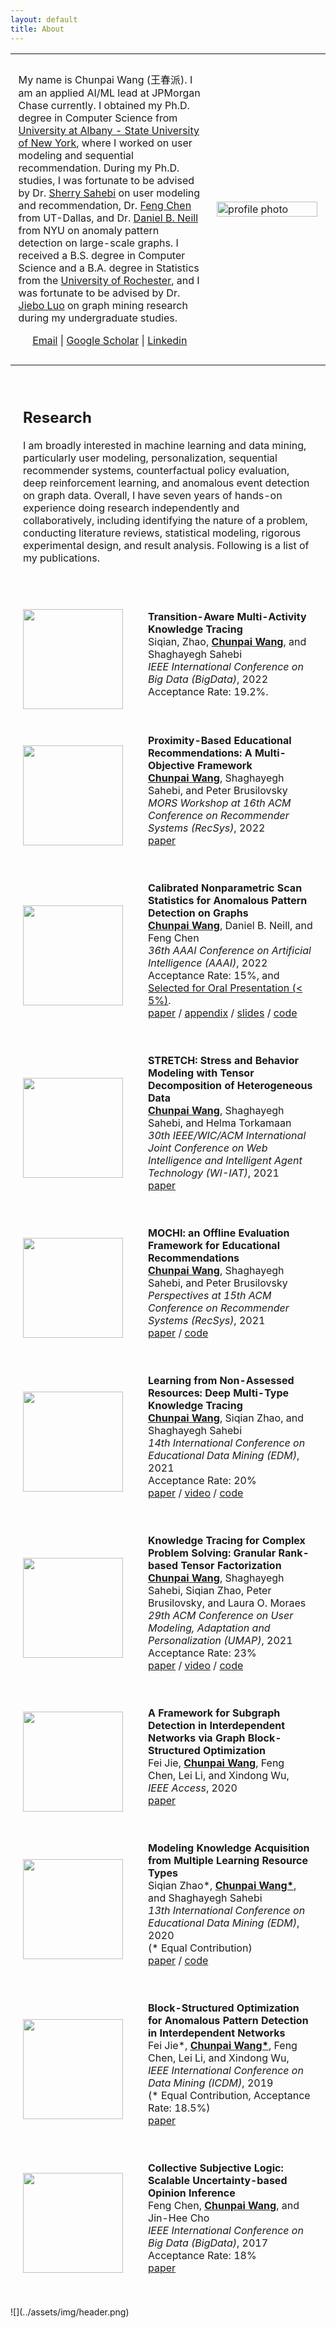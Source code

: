 ```yaml
---
layout: default
title: About
---
```


<div class="about">
    <table>
        <tbody>
            <tr style="padding:0px">
            <td style="padding:2.5%;width:63%;vertical-align:middle">
                <p>My name is Chunpai Wang (王春派). I am an applied AI/ML lead at JPMorgan Chase currently. I obtained my Ph.D. degree in Computer Science from <a href="https://www.albany.edu/"> University at Albany - State University of New York</a>, where I worked on user modeling and sequential recommendation. During my Ph.D. studies, I was fortunate to be advised by Dr. <a href="http://www.cs.albany.edu/~sherry/">Sherry Sahebi</a> on user modeling and recommendation, Dr. <a href="https://personal.utdallas.edu/~fxc190007/">Feng Chen</a> from UT-Dallas, and Dr. <a href="https://cs.nyu.edu/~neill/">Daniel B. Neill</a> from NYU on anomaly pattern detection on large-scale graphs. I received a B.S. degree in Computer Science and a B.A. degree in Statistics from the <a href="https://www.rochester.edu/">University of Rochester</a>, and I was fortunate to be advised by Dr. <a href="https://www.cs.rochester.edu/u/jluo/">Jiebo Luo</a> on graph mining research during my undergraduate studies.</p>
                <p style="text-align:center">
                <a href="mailto:chunpaiwang@gmail.com">Email</a>  |
                <a href="https://scholar.google.com/citations?user=CYW5008AAAAJ&hl=en&oi=ao">Google Scholar</a> |
                <a href="https://www.linkedin.com/in/chunpai-wang-70975477/">Linkedin</a> 
                </p>
            </td>
            <td style="padding:2.5%;width:40%;max-width:40%">
                <a href="../assets/img/profile.jpeg"><img style="width:100%;max-width:100%" alt="profile photo" src="../assets/img/profile-circle.png" class="hoverZoomLink"></a>
                <!-- <img src="../assets/img/profile-circle.png" width="200" height="200" />  -->
            </td>
            </tr>
        </tbody>
    </table>
    <table style="width:100%;border:0px;border-spacing:0px;border-collapse:separate;margin-right:auto;margin-left:auto;"><tbody>
            <tr>
            <td style="padding:20px;width:100%;vertical-align:middle">
              <h2>Research</h2>
              <p>
                <!-- Currently, I am mainly working on user modeling and sequential recommendation with applications where users' inherent states are not observable from partially observed data.
                The title of my working thesis is <em>"Sequential User Modeling and Recommendation Under Partially Obeservable Environment"</em>. 
                I am also working on counterfactual evaluation and model-based reinforcement learning that are related to offline evaluation of long-term and delayed rewards of sequential recommendation policies.
                Besides, I am also interested in and have been working on anomaly pattern detection in images and graphs. 
                Overall, I have 6 years hand-on experience on doing research independently and collaboratively, including identifing the nature of a problem, conducting literurature reviews, statistical modeling, rigorous experimental design and result analysis. 
                Following is a list of my publications. -->
                I am broadly interested in machine learning and data mining, particularly user modeling, personalization, sequential recommender systems, counterfactual policy evaluation, deep reinforcement learning, and anomalous event detection on graph data. 
                Overall, I have seven years of hands-on experience doing research independently and collaboratively, including identifying the nature of a problem, conducting literature reviews, statistical modeling, rigorous experimental design, and result analysis. 
                Following is a list of my publications.
              </p>
            </td>
          </tr>
        </tbody>
    </table>
    <table style="width:100%;border:0px;border-spacing:0px;border-collapse:separate;margin-right:auto;margin-left:auto;">
        <tbody>
            <tr>
                <td style="padding:20px;width:25%;vertical-align:middle">
                    <div class="one">
                    <img src='../assets/paper/mdtkt.png' width="160">
                    </div>
                </td>
                <td style="padding:20px;width:75%;vertical-align:middle">
                    <strong>Transition-Aware Multi-Activity Knowledge Tracing</strong>
                    <br>
                    Siqian, Zhao, <strong><u>Chunpai Wang</u></strong>, and Shaghayegh Sahebi
                    <br>
                                <em>IEEE International Conference on Big Data (BigData)</em>, 2022 
                    <br>
                    Acceptance Rate: 19.2%.
                    <br>
                    <!-- <a href="">paper</a>
                    /
                    <a href="">appendix</a>
                    /
                    <a href="">slides</a>
                    /
                    <a href="">code</a> -->
                    <p></p>
                    <p></p>
                </td>
            </tr> 
            <tr>
                <td style="padding:20px;width:25%;vertical-align:middle">
                    <div class="one">
                    <img src='../assets/paper/pear.png' width="160">
                    </div>
                </td>
                <td style="padding:20px;width:75%;vertical-align:middle">
                    <strong>Proximity-Based Educational Recommendations: A Multi-Objective Framework</strong>
                    <br>
                    <strong><u>Chunpai Wang</u></strong>, Shaghayegh Sahebi, and Peter Brusilovsky
                    <br>
                                <em>MORS Workshop at 16th ACM Conference on Recommender Systems (RecSys)</em>, 2022 
                    <br>
                    <a href="../assets/paper/mors2022.pdf">paper</a>
                    <p></p>
                    <p></p>
                </td>
            </tr> 
            <tr>
                <td style="padding:20px;width:25%;vertical-align:middle">
                    <div class="one">
                    <img src='../assets/paper/cnss.png' width="160">
                    </div>
                </td>
                <td style="padding:20px;width:75%;vertical-align:middle">
                    <strong>Calibrated Nonparametric Scan Statistics for Anomalous Pattern Detection on Graphs</strong>
                    <br>
                    <strong><u>Chunpai Wang</u></strong>, Daniel B. Neill, and Feng Chen
                    <br>
                                <em>36th AAAI Conference on Artificial Intelligence (AAAI)</em>, 2022 
                    <br>
                    Acceptance Rate: 15%, and <a href="https://aaai-2022.virtualchair.net/events_oral_presentations.html">Selected for Oral Presentation (< 5%)</a>.
                    <br>
                    <a href="../assets/paper/aaai2022.pdf">paper</a>
                    /
                    <a href="../assets/paper/aaai2022-appendix.pdf">appendix</a>
                    /
                    <a href="../assets/paper/aaai2022-slides.pdf">slides</a>
                    /
                    <a href="">code</a>
                    <p></p>
                    <p></p>
                </td>
            </tr> 
            <tr>
                <td style="padding:20px;width:25%;vertical-align:middle">
                    <div class="one">
                    <img src='../assets/paper/stretch.jpg' width="160">
                    </div>
                </td>
                <td style="padding:20px;width:75%;vertical-align:middle">
                    <strong>STRETCH: Stress and Behavior Modeling with Tensor Decomposition of Heterogeneous Data</strong>
                    <br>
                    <strong><u>Chunpai Wang</u></strong>, Shaghayegh Sahebi, and Helma Torkamaan
                    <br>
                                <em>30th IEEE/WIC/ACM International Joint Conference on Web Intelligence and Intelligent Agent Technology (WI-IAT)</em>, 2021
                    <br>
                    <a href="../assets/paper/wiiat2021.pdf">paper</a>
                    <p></p>
                    <p></p>
                </td>
            </tr> 
            <tr>
                <td style="padding:20px;width:25%;vertical-align:middle">
                    <div class="one">
                    <img src='../assets/paper/mochi.png' width="160">
                    </div>
                </td>
                <td style="padding:20px;width:75%;vertical-align:middle">
                    <strong>MOCHI: an Offline Evaluation Framework for Educational Recommendations</strong>
                    <br>
                    <strong><u>Chunpai Wang</u></strong>, Shaghayegh Sahebi, and Peter Brusilovsky
                    <br>
                                <em>Perspectives at 15th ACM Conference on Recommender Systems (RecSys)</em>, 2021
                    <br>
                    <a href="../assets/paper/mochi.pdf">paper</a>
                    /
                    <a href="">code</a>
                    <p></p>
                    <p></p>
                </td>
            </tr> 
            <tr>
                <td style="padding:20px;width:25%;vertical-align:middle">
                    <div class="one">
                    <img src='../assets/paper/dmkt.png' width="160">
                    </div>
                </td>
                <td style="padding:20px;width:75%;vertical-align:middle">
                    <strong>Learning from Non-Assessed Resources: Deep Multi-Type Knowledge Tracing</strong>
                    <br>
                    <strong><u>Chunpai Wang</u></strong>, Siqian Zhao, and Shaghayegh Sahebi
                    <br>
                                <em>14th International Conference on Educational Data Mining (EDM)</em>, 2021
                    <br>
                    Acceptance Rate: 20%
                    <br>
                    <a href="../assets/paper/edm2021.pdf">paper</a>
                    /
                    <a href="https://educationaldatamining.org/EDM2021/virtual/poster_HJgJtT4tvB.html">video</a>
                    /
                    <a href="https://github.com/persai-lab/EDM2021-DMKT">code</a>
                    <p></p>
                    <p></p>
                </td>
            </tr> 
            <tr>
                <td style="padding:20px;width:25%;vertical-align:middle">
                    <div class="one">
                    <img src='../assets/paper/grate.png' width="160">
                    </div>
                </td>
                <td style="padding:20px;width:75%;vertical-align:middle">
                    <strong>Knowledge Tracing for Complex Problem Solving: Granular Rank-based Tensor Factorization</strong>
                    <br>
                    <strong><u>Chunpai Wang</u></strong>, Shaghayegh Sahebi, Siqian Zhao, Peter Brusilovsky, and Laura O. Moraes
                    <br>
                                <em>29th ACM Conference on User Modeling, Adaptation and Personalization (UMAP)</em>, 2021
                    <br>
                    Acceptance Rate: 23%
                    <br>
                    <a href="../assets/paper/umap2021.pdf">paper</a>
                    /
                    <a href="https://dl.acm.org/doi/10.1145/3450613.3456831">video</a>
                    /
                    <a href="">code</a>
                    <p></p>
                    <p></p>
                </td>
            </tr>  
            <tr>
                <td style="padding:20px;width:25%;vertical-align:middle">
                    <div class="one">
                    <img src='../assets/paper/gb-ghtp.png' width="160">
                    </div>
                </td>
                <td style="padding:20px;width:75%;vertical-align:middle">
                    <strong>A Framework for Subgraph Detection in Interdependent Networks via Graph Block-Structured Optimization</strong>
                    <br>
                    Fei Jie, <strong><u>Chunpai Wang</u></strong>, Feng Chen, Lei Li, and Xindong Wu,
                    <br>
                                <em>IEEE Access</em>, 2020
                    <br>
                    <a href="../assets/paper/ieee-acces s.pdf">paper</a>
                    <p></p>
                    <p></p>
                </td>
            </tr> 
            <tr>
                <td style="padding:20px;width:25%;vertical-align:middle">
                    <div class="one">
                    <img src='../assets/paper/mvkm.png' width="160">
                    </div>
                </td>
                <td style="padding:20px;width:75%;vertical-align:middle">
                    <strong>Modeling Knowledge Acquisition from Multiple Learning Resource Types</strong>
                    <br>
                    Siqian Zhao*, <strong><u>Chunpai Wang*</u></strong>, and Shaghayegh Sahebi
                    <br>
                                <em>13th International Conference on Educational Data Mining (EDM)</em>, 2020
                    <br>
                    (* Equal Contribution)
                    <br>
                    <a href="https://files.eric.ed.gov/fulltext/ED608013.pdf">paper</a>
                    /
                    <a href="https://github.com/persai-lab/EDM2020-MVKM-Multiview-Tensor">code</a>
                    <p></p>
                    <p></p>
                </td>
            </tr> 
            <tr>
                <td style="padding:20px;width:25%;vertical-align:middle">
                    <div class="one">
                    <img src='../assets/paper/gbgp.png' width="160">
                    </div>
                </td>
                <td style="padding:20px;width:75%;vertical-align:middle">
                    <strong>Block-Structured Optimization for Anomalous Pattern Detection in Interdependent Networks</strong>
                    <br>
                    Fei Jie*, <strong><u>Chunpai Wang*</u></strong>, Feng Chen, Lei Li, and Xindong Wu,
                    <br>
                                <em>IEEE International Conference on Data Mining (ICDM)</em>, 2019
                    <br>
                    (* Equal Contribution, Acceptance Rate: 18.5%)
                    <br>
                    <a href="../assets/paper/icdm2019.pdf">paper</a>
                    <p></p>
                    <p></p>
                </td>
            </tr> 
            <tr>
                <td style="padding:20px;width:25%;vertical-align:middle">
                    <div class="one">
                    <img src='../assets/paper/csl.png' width="160">
                    </div>
                </td>
                <td style="padding:20px;width:75%;vertical-align:middle">
                    <strong>Collective Subjective Logic: Scalable Uncertainty-based Opinion Inference</strong>
                    <br>
                    Feng Chen, <strong><u>Chunpai Wang</u></strong>, and Jin-Hee Cho
                    <br>
                                <em>IEEE International Conference on Big Data (BigData)</em>, 2017
                    <br>
                    Acceptance Rate: 18%
                    <br>
                    <a href="https://ieeexplore.ieee.org/document/8257906">paper</a>
                    <p></p>
                    <p></p>
                </td>
            </tr> 
        </tbody>
    </table>
</div>
![](../assets/img/header.png)